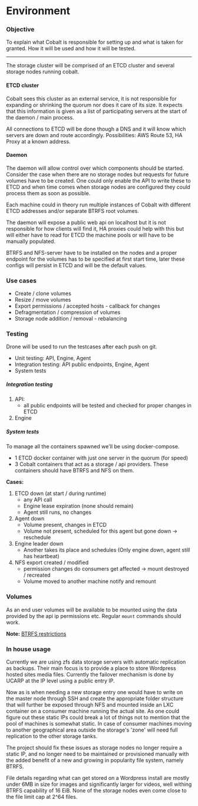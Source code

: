 # Environment

### Objective

To explain what Cobalt is responsible for setting up and what is taken for granted.
How it will be used and how it will be tested.

---

The storage cluster will be comprised of an ETCD cluster and several storage nodes running cobalt.

#### ETCD cluster

Cobalt sees this cluster as an external service, it is not responsible for expanding or shrinking
the quorum nor does it care of its size.
It expects that this information is given as a list of participating servers at
the start of the daemon / main process.

All connections to ETCD will be done though a DNS and it will know which servers are down and route accordingly.
Possibilities: AWS Route 53, HA Proxy at a known address.

#### Daemon

The daemon will allow control over which components should be started. Consider the case
when there are no storage nodes but requests for future volumes have to be created. One could
only enable the API to write these to ETCD and when time comes when storage nodes are
configured they could process them as soon as possible.

Each machine could in theory run multiple instances of Cobalt with different ETCD addresses and/or
separate BTRFS root volumes.

The daemon will expose a public web api on localhost but it is not responsible
for how clients will find it, HA proxies could help with this but will either have to
read for ETCD the machine pools or will have to be manually populated.

BTRFS and NFS-server have to be installed on the nodes and a proper endpoint for the
volumes has to be specified at first start time, later these configs will persist in
ETCD and will be the default values.


### Use cases

- Create / clone volumes
- Resize / move volumes
- Export permissions / accepted hosts - callback for changes
- Defragmentation / compression of volumes
- Storage node addition / removal - rebalancing

### Testing

Drone will be used to run the testcases after each push on git.

- Unit testing: API, Engine, Agent
- Integration testing: API public endpoints, Engine, Agent
- System tests

##### Integration testing

1. API:
    * all public endpoints will be tested and checked for proper changes in ETCD
2. Engine

##### System tests

To manage all the containers spawned we'll be using docker-compose.

- 1 ETCD docker container with just one server in the quorum (for speed)
- 3 Cobalt containers that act as a storage / api providers. These containers should have BTRFS and NFS on them.

**Cases:**

1. ETCD down (at start / during runtime)
    * any API call
    * Engine lease expiration (none should remain)
    * Agent still runs, no changes
2. Agent down
    * Volume present, changes in ETCD
    * Volume not present, scheduled for this agent but gone down -> reschedule
3. Engine leader down
    * Another takes its place and schedules (Only engine down, agent still has heartbeat)
4. NFS export created / modified
    * permission changes do consumers get affected -> mount destroyed / recreated
    * Volume moved to another machine notify and remount


### Volumes

As an end user volumes will be available to be mounted using the data provided by the api
ip permissions etc. Regular `mount` commands should work.

**Note:** [BTRFS restrictions](https://en.wikipedia.org/wiki/Btrfs)


### In house usage

Currently we are using zfs data storage servers with automatic replication as backups.
Their main focus is to provide a place to store Wordpress hosted sites media files.
Currently the failover mechanism is done by UCARP at the IP level using a public entry IP.

Now as is when needing a new storage entry one would have to write on the master node through
SSH and create the appropriate folder structure that will further be exposed through NFS and
mounted inside an LXC container on a consumer machine running the actual site.
As one could figure out these static IPs could break a lot of things not to mention
that the pool of machines is somewhat static. In case of consumer machines moving to another
geographical area outside the storage's 'zone' will need full replication to the other storage tanks.

The project should fix these issues as storage nodes no longer require a static IP,
and no longer need to be maintained or provisioned manually with the added benefit of
a new and growing in popularity file system, namely BTRFS.

File details regarding what can get stored on a Wordpress install are mostly under 6MB in size for images
and significantly larger for videos, well withing BTRFS capability of 16 EiB. None of the storage nodes even
come close to the file limit cap at 2^64 files.



